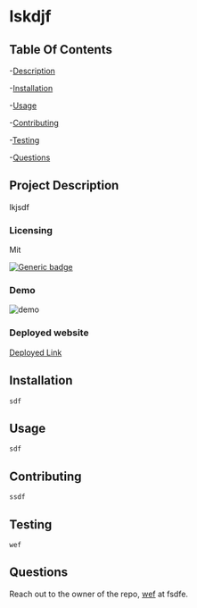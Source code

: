
# lskdjf 

## Table Of Contents
-[Description](#project-description)

-[Installation](#installation)
    
-[Usage](#usage)
    
-[Contributing](#contributing)
    
-[Testing](#testing)
    
-[Questions](#questions)

## Project Description
lkjsdf

### Licensing 
Mit

[![Generic badge](https://img.shields.io/badge/License-Mit-green.svg)](https://choosealicense.com/licenses/mit/.)
    
    

### Demo 
![demo](https://github.com/quezadajaime/Password-Generator/assets/136545874/0ed6e1cd-f19d-4705-9e18-cab19f57b9e9)
    

### Deployed website
[Deployed Link](https://coding-boot-camp.github.io/full-stack/github/professional-readme-guide)
    

## Installation
    sdf

## Usage
    sdf

## Contributing
    ssdf

## Testing
    wef

## Questions
Reach out to the owner of the repo, [wef](https://github.com/wef) at fsdfe.
